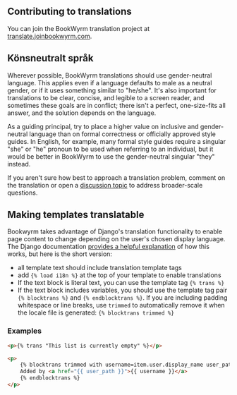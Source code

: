 ## Contributing to translations

You can join the BookWyrm translation project at [translate.joinbookwyrm.com](https://translate.joinbookwyrm.com/).

## Könsneutralt språk

Wherever possible, BookWyrm translations should use gender-neutral language. This applies even if a language defaults to male as a neutral gender, or if it uses something similar to "he/she". It's also important for translations to be clear, concise, and legible to a screen reader, and sometimes these goals are in conflict; there isn't a perfect, one-size-fits all answer, and the solution depends on the language.

As a guiding principal, try to place a higher value on inclusive and gender-neutral language than on formal correctness or officially approved style guides. In English, for example, many formal style guides require a singular "she" or "he" pronoun to be used when referring to an individual, but it would be better in BookWyrm to use the gender-neutral singular "they" instead.

If you aren't sure how best to approach a translation problem, comment on the translation or open a [discussion topic](https://translate.joinbookwyrm.com/project/bookwyrm/discussions) to address broader-scale questions.

## Making templates translatable

Bookwyrm takes advantage of Django's translation functionality to enable page content to change depending on the user's chosen display language. The Django documentation [provides a helpful explanation](https://docs.djangoproject.com/en/3.2/topics/i18n/translation/#internationalization-in-template-code) of how this works, but here is the short version:

* all template text should include translation template tags
* add `{% load i18n %}` at the top of your template to enable translations
* If the text block is literal text, you can use the template tag `{% trans %}`
* If the text block includes variables, you should use the template tag pair `{% blocktrans %}` and `{% endblocktrans %}`. If you are including padding whitespace or line breaks, use `trimmed` to automatically remove it when the locale file is generated: `{% blocktrans trimmed %}`

### Examples

```html
<p>{% trans "This list is currently empty" %}</p>

<p>
    {% blocktrans trimmed with username=item.user.display_name user_path=item.user.local_path %}
    Added by <a href="{{ user_path }}">{{ username }}</a>
    {% endblocktrans %}
</p>
```
